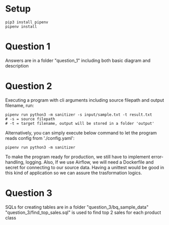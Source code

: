 # Setup
```
pip3 install pipenv
pipenv install
```

# Question 1
Answers are in a folder "question_1" including both basic diagram and description

# Question 2
Executing a program with cli arguments including source filepath and output filename, run:
```
pipenv run python3 -m sanitizer -s input/sample.txt -t result.txt
# -s = source filepath
# -t = target filename, output will be stored in a folder 'output'
```
Alternatively, you can simply execute below command to let the program reads config from './config.yaml':
```
pipenv run python3 -m sanitizer
```
To make the program ready for production, we still have to implement error-handling, logging. Also, If we use Airflow, we will need a Dockerfile and secret for connecting to our source data. Having a unittest would be good in this kind of application so we can assure the trasformation logics.
# Question 3
SQLs for creating tables are in a folder "question_3/bq_sample_data"  
"question_3/find_top_sales.sql" is used to find top 2 sales for each product class
